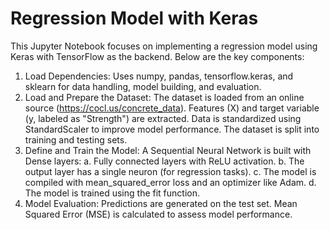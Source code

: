 # Regression Model with Keras
This Jupyter Notebook focuses on implementing a regression model using Keras with TensorFlow as the backend. Below are the key components:

1. Load Dependencies:
Uses numpy, pandas, tensorflow.keras, and sklearn for data handling, model building, and evaluation.
2. Load and Prepare the Dataset:
The dataset is loaded from an online source (https://cocl.us/concrete_data).
Features (X) and target variable (y, labeled as "Strength") are extracted.
Data is standardized using StandardScaler to improve model performance.
The dataset is split into training and testing sets.
3. Define and Train the Model:
A Sequential Neural Network is built with Dense layers:
a. Fully connected layers with ReLU activation.
b. The output layer has a single neuron (for regression tasks).
c. The model is compiled with mean_squared_error loss and an optimizer like Adam.
d. The model is trained using the fit function.
4. Model Evaluation:
Predictions are generated on the test set.
Mean Squared Error (MSE) is calculated to assess model performance.
